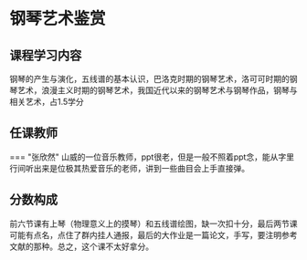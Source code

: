 # 钢琴艺术鉴赏

## 课程学习内容

钢琴的产生与演化，五线谱的基本认识，巴洛克时期的钢琴艺术，洛可可时期的钢琴艺术，浪漫主义时期的钢琴艺术，我国近代以来的钢琴艺术与钢琴作品，钢琴与相关艺术，占1.5学分

## 任课教师
=== "张欣然"
    山威的一位音乐教师，ppt很老，但是一般不照着ppt念，能从字里行间听出来是位极其热爱音乐的老师，讲到一些曲目会上手直接弹。

## 分数构成

前六节课有上琴（物理意义上的摸琴）和五线谱绘图，缺一次扣十分，最后两节课可能有点名，点住了群内挂人通报，最后的大作业是一篇论文，手写，要注明参考文献的那种。总之，这个课不太好拿分。